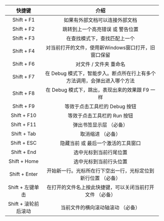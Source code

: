|        快捷键        |                                    介绍                                   |
|:--------------------:|:-------------------------------------------------------------------------:|
|      Shift + F1      |                       如果有外部文档可以连接外部文档                      |
|      Shift + F2      |                      跳转到上一个高亮错误 或 警告位置                     |
|      Shift + F3      |                        在查找模式下，查找匹配上一个                       |
|      Shift + F4      |            对当前打开的文件，使用新Windows窗口打开，旧窗口保留            |
|      Shift + F6      |                           对文件 / 文件夹 重命名                          |
|      Shift + F7      | 在 Debug 模式下，智能步入。断点所在行上有多个方法调用，会弹出进入哪个方法 |
|      Shift + F8      |              在 Debug 模式下，跳出，表现出来的效果跟 F9 一样              |
|      Shift + F9      |                       等效于点击工具栏的 Debug 按钮                       |
|      Shift + F10     |                        等效于点击工具栏的 Run 按钮                        |
|      Shift + F11     |                          弹出书签显示层 （必备）                          |
|      Shift + Tab     |                             取消缩进 （必备）                             |
|      Shift + ESC     |                     隐藏当前 或 最后一个激活的工具窗口                    |
|      Shift + End     |                           选中光标到当前行尾位置                          |
|     Shift + Home     |                           选中光标到当前行头位置                          |
|     Shift + Enter    |       开始新一行。光标所在行下空出一行，光标定位到新行位置 （必备）       |
|   Shift + 左键单击   |         在打开的文件名上按此快捷键，可以关闭当前打开文件 （必备）         |
| Shift + 滚轮前后滚动 |                     当前文件的横向滚动轴滚动 （必备）                     |


<v-comment idSufix="ideaShortcutsGuide"/>
